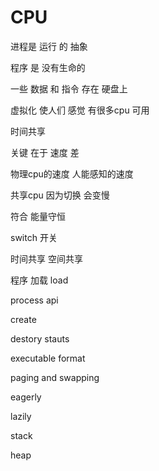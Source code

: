 # CPU

进程是 运行 的 抽象

程序 是 没有生命的

一些 数据 和 指令 存在 硬盘上

虚拟化 使人们 感觉 有很多cpu 可用 

时间共享

关键 在于 速度 差

物理cpu的速度 
人能感知的速度

共享cpu 因为切换 会变慢

符合 能量守恒 

switch 开关

时间共享 
空间共享

程序 加载 load

process api 

create

destory 
stauts 

executable format

paging and swapping


eagerly

lazily

stack

heap